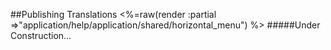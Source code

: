 ##Publishing Translations
<%=raw(render :partial =>"application/help/application/shared/horizontal_menu") %>
#####Under Construction...